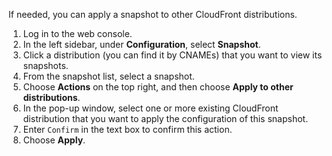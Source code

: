 If needed, you can apply a snapshot to other CloudFront distributions.

1. Log in to the web console.
2. In the left sidebar, under **Configuration**, select **Snapshot**. 
3. Click a distribution (you can find it by CNAMEs) that you want to view its snapshots.
4. From the snapshot list, select a snapshot.
5. Choose **Actions** on the top right, and then choose **Apply to other distributions**.
6. In the pop-up window, select one or more existing CloudFront distribution that you want to apply the configuration of this snapshot. 
7. Enter `Confirm` in the text box to confirm this action. 
8. Choose **Apply**. 

